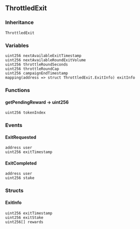 ## ThrottledExit





### Inheritance

    ThrottledExit

### Variables

    uint256 nextAvailableExitTimestamp
    uint256 nextAvailableRoundExitVolume
    uint256 throttleRoundSeconds
    uint256 throttleRoundCap
    uint256 campaignEndTimestamp
    mapping(address => struct ThrottledExit.ExitInfo) exitInfo

### Functions

  #### getPendingReward → uint256

  

  

    uint256 tokenIndex 

### Events

  #### ExitRequested

  

  

    address user
    uint256 exitTimestamp
  #### ExitCompleted

  

  

    address user
    uint256 stake

### Structs

  #### ExitInfo

    uint256 exitTimestamp
    uint256 exitStake
    uint256[] rewards

